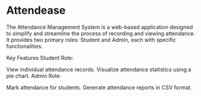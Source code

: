 # Attendease
The Attendance Management System is a web-based application designed to simplify and streamline the process of recording and viewing attendance. It provides two primary roles: Student and Admin, each with specific functionalities.

Key Features
Student Role:

View individual attendance records.
Visualize attendance statistics using a pie chart.
Admin Role:

Mark attendance for students.
Generate attendance reports in CSV format.
